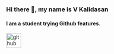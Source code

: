 ### Hi there 👋, my name is V Kalidasan 
#### I am a student trying Github features. 



[<img src='https://cdn.jsdelivr.net/npm/simple-icons@3.0.1/icons/github.svg' alt='github' height='40'>](https://github.com/Kalidas-V )
